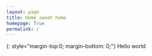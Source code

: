 ```yaml
---
layout: page
title: Home sweet home
homepage: True
permalink: /
---
```


{: style="margin-top:0; margin-bottom: 0;"}
Hello world
